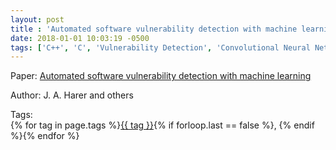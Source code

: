 ```yaml
---
layout: post
title : 'Automated software vulnerability detection with machine learning'
date: 2018-01-01 10:03:19 -0500
tags: ['C++', 'C', 'Vulnerability Detection', 'Convolutional Neural Network', 'Extra-trees classifier', 'Control Flow Graph (CFG)']
---
```

Paper: [Automated software vulnerability detection with machine learning](https://arxiv.org/abs/1803.04497)

Author: J. A. Harer and others




 Tags:  
        <span>{% for tag in page.tags %}<a href="/tags/#{{ tag | slugify }}">{{ tag }}</a>{% if forloop.last == false %}, {% endif %}{% endfor %}</span>

